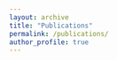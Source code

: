 ```yaml
---
layout: archive
title: "Publications"
permalink: /publications/
author_profile: true
---
```



<style type="text/css"> .highlight { color: blue; font-weight: bold; } .note { color: green; font-style: italic; } </style> <script src="https://bibbase.org/show?bib=https://raw.githubusercontent.com/jcolan/jcolan.github.io/master/files/biblio.bib&jsonp=1&group0=custom_type&folding=0&nocache=1"></script>

 <!-- <script src="https://bibbase.org/show?bib=https://raw.githubusercontent.com/jcolan/jcolan.github.io/master/files/biblio.bib&group0=custom_type&jsonp=1"></script>  -->
